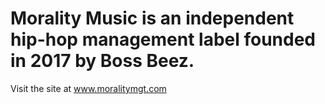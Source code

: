 # Morality Music is an independent hip-hop management label founded in 2017 by Boss Beez.

Visit the site at www.moralitymgt.com
